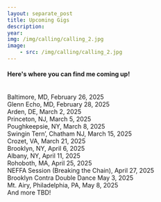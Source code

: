 ```yaml
---
layout: separate_post
title: Upcoming Gigs
description:
year:
img: /img/calling/calling_2.jpg
image:
    - src: /img/calling/calling_2.jpg
---
```

<!-- <figure>
  <img class="background-image" src="{{ page.image[0].src}}">
</figure> -->

  <h4 class="post-description">Here's where you can find me coming up!</h4>

  <br/>
  Baltimore, MD, February 26, 2025
  <br/>
  Glenn Echo, MD, February 28, 2025
  <br/>
  Arden, DE, March 2, 2025
  <br/>
  Princeton, NJ, March 5, 2025
  <br/>
  Poughkeepsie, NY, March 8, 2025
  <br/>
  Swingin Tern’, Chatham NJ, March 15, 2025
  <br/>
  Crozet, VA, March 21, 2025
  <br/>
  Brooklyn, NY, April 6, 2025
  <br/>
  Albany, NY, April 11, 2025
  <br/>
  Rohoboth, MA, April 25, 2025
  <br/>
  NEFFA Session (Breaking the Chain), April 27, 2025
  <br/>
  Brooklyn Contra Double Dance May 3, 2025
  <br/>
  Mt. Airy, Philadelphia, PA, May 8, 2025
  <br/>
  And more TBD!
